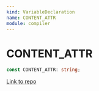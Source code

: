```yaml
---
kind: VariableDeclaration
name: CONTENT_ATTR
module: compiler
---
```


# CONTENT_ATTR

```ts
const CONTENT_ATTR: string;
```

[Link to repo](https://github.com/timdeschryver/angular/blob/master/packages/compiler/src/style_compiler.ts#L18-L18)
